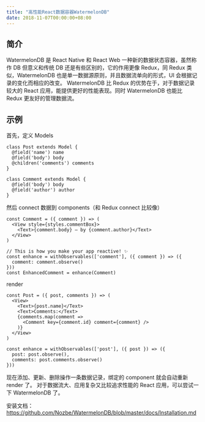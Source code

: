 ```yaml
---
title: "高性能React数据容器WatermelonDB"
date: 2018-11-07T00:00:00+08:00
---
```


## 简介

WatermelonDB 是 React Native 和 React Web 一种新的数据状态容器，虽然称作 DB 但意义和传统 DB 还是有些区别的，它的作用更像 Redux，同 Redux 类似，WatermelonDB 也是单一数据源原则，并且数据流单向的形式，UI 会根据记录的变化而相应的改变。
WatermelonDB 比 Redux 的优势在于，对于数据记录较大的 React 应用，能提供更好的性能表现。同时 WatermelonDB 也能比 Redux 更友好的管理数据流。

## 示例

首先，定义 Models

```
class Post extends Model {
  @field('name') name
  @field('body') body
  @children('comments') comments
}

class Comment extends Model {
  @field('body') body
  @field('author') author
}
```

然后 connect 数据到 components（和 Redux connect 比较像）

```
const Comment = ({ comment }) => (
  <View style={styles.commentBox}>
    <Text>{comment.body} — by {comment.author}</Text>
  </View>
)

// This is how you make your app reactive! ✨
const enhance = withObservables(['comment'], ({ comment }) => ({
  comment: comment.observe()
}))
const EnhancedComment = enhance(Comment)
```

render

```
const Post = ({ post, comments }) => (
  <View>
    <Text>{post.name}</Text>
    <Text>Comments:</Text>
    {comments.map(comment =>
      <Comment key={comment.id} comment={comment} />
    )}
  </View>
)

const enhance = withObservables(['post'], ({ post }) => ({
  post: post.observe(),
  comments: post.comments.observe()
}))
```

现在添加、更新、删除操作一条数据记录，绑定的 component 就会自动重新 render 了。
对于数据流大、应用复杂又比较追求性能的 React 应用，可以尝试一下 WatermelonDB 了。

安装文档：https://github.com/Nozbe/WatermelonDB/blob/master/docs/Installation.md
